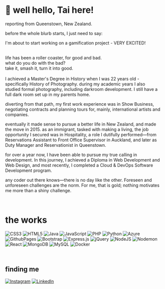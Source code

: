 # 💫 well hello, Tai here!

reporting from Queenstown, New Zealand.

before the whole blurb starts, I just need to say:

I'm about to start working on a gamification project - VERY EXCITED!

<br>
life has been a roller coaster, for good and bad.<br>
what do you do with the bad?<br>
take it, smash it, turn it into good.<br>
<br>
I achieved a Master's Degree in History when I was 22 years old - specifically History of Photography.
during my academic years I also studied formal photography, including darkroom development. I still have a full dark room set up in my parents home.

diverting from that path, my first work experience was in Show Business, negotiating contracts and planning tours for, mainly, international artists and companies.

eventually it made sense to pursue a better life in New Zealand, and made the move in 2015.
as an immigrant, tasked with making a living, the job opportunity I secured was in Hospitality, a role I dutifully performed—from Reservations Assistant to Front Office Supervisor in Auckland, and later as Duty Manager and Reservationist in Queenstown.

for over a year now, I have been able to pursue my true calling in development. In this journey, I achieved a Diploma in Web Development and Web Design, and most recently, I completed a Cloud & DevOps Software Development program.

any coder out there knows—there is no day like the other. Foreseen and unforeseen challenges are the norm. For me, that is gold; nothing motivates me more than a shiny challenge.



<br>

# the works

![CSS3](https://img.shields.io/badge/css3-%231572B6.svg?style=plastic&logo=css3&logoColor=white) ![HTML5](https://img.shields.io/badge/html5-%23E34F26.svg?style=plastic&logo=html5&logoColor=white) ![Java](https://img.shields.io/badge/java-%23ED8B00.svg?style=plastic&logo=openjdk&logoColor=white) ![JavaScript](https://img.shields.io/badge/javascript-%23323330.svg?style=plastic&logo=javascript&logoColor=%23F7DF1E) ![PHP](https://img.shields.io/badge/php-%23777BB4.svg?style=plastic&logo=php&logoColor=white) ![Python](https://img.shields.io/badge/python-3670A0?style=plastic&logo=python&logoColor=ffdd54) ![Azure](https://img.shields.io/badge/azure-%230072C6.svg?style=plastic&logo=microsoftazure&logoColor=white) ![GithubPages](https://img.shields.io/badge/github%20pages-121013?style=plastic&logo=github&logoColor=white) ![Bootstrap](https://img.shields.io/badge/bootstrap-%238511FA.svg?style=plastic&logo=bootstrap&logoColor=white) ![Express.js](https://img.shields.io/badge/express.js-%23404d59.svg?style=plastic&logo=express&logoColor=%2361DAFB) ![jQuery](https://img.shields.io/badge/jquery-%230769AD.svg?style=plastic&logo=jquery&logoColor=white) ![NodeJS](https://img.shields.io/badge/node.js-6DA55F?style=plastic&logo=node.js&logoColor=white) ![Nodemon](https://img.shields.io/badge/NODEMON-%23323330.svg?style=plastic&logo=nodemon&logoColor=%BBDEAD) ![React](https://img.shields.io/badge/react-%2320232a.svg?style=plastic&logo=react&logoColor=%2361DAFB) ![MongoDB](https://img.shields.io/badge/MongoDB-%234ea94b.svg?style=plastic&logo=mongodb&logoColor=white) ![MySQL](https://img.shields.io/badge/mysql-%2300000f.svg?style=plastic&logo=mysql&logoColor=white) ![Docker](https://img.shields.io/badge/docker-%230db7ed.svg?style=plastic&logo=docker&logoColor=white)



<br>


## finding me

[![Instagram](https://img.shields.io/badge/Instagram-%23E4405F.svg?logo=Instagram&logoColor=white)](https://instagram.com/taiagnoletto) [![LinkedIn](https://img.shields.io/badge/LinkedIn-%230077B5.svg?logo=linkedin&logoColor=white)](https://linkedin.com/in/taiagnoletto/)
